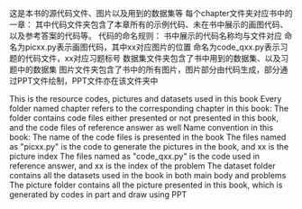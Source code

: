 这是本书的源代码文件、图片以及用到的数据集等
每个chapter文件夹对应书中的一章：
 其中代码文件夹包含了本章所有的示例代码、未在书中展示的画图代码、以及参考答案的代码等。
  代码的命名规则：
                  书中展示的代码名称均与文件对应
                  命名为picxx.py表示画图代码，其中xx对应图片的位置
                  命名为code_qxx.py表示习题的代码文件，xx对应习题标号
 数据集文件夹包含了书中用到的数据集、以及习题中的数据集
 图片文件夹包含了书中的所有图片，图片部分由代码生成，部分通过PPT文件绘制，PPT文件亦在该文件夹中

This is the resource codes, pictures and datasets used in this book
Every folder named chapter refers to the corresponding chapter in this book:
 The folder contains code files either presented or not presented in this book, and the code files of reference answer as well
    Name convention in this book:
                              The name of the code files is presented in the book
                              The files named as "picxx.py" is the code to generate the pictures in the book, and xx is the picture index
                              The files named as "code_qxx.py" is the code used in reference answer, and xx is the index of the problem
 The dataset folder contains all the datasets used in the book in both main body and problems
 The picture folder contains all the picture presented in this book, which is generated by codes in part and draw using PPT
